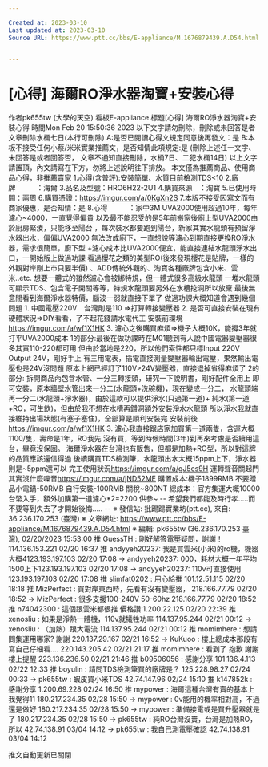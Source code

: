 ```yaml
---

Created at: 2023-03-10
Last updated at: 2023-03-10
Source URL: https://www.ptt.cc/bbs/E-appliance/M.1676879439.A.D54.html


---
```


# [心得] 海爾RO淨水器淘寶+安裝心得


作者pk655tw (大學的天空)
看板E-appliance
標題\[心得\] 海爾RO淨水器淘寶+安裝心得
時間Mon Feb 20 15:50:36 2023
以下文字請勿刪除，刪除或未回答是者文章刪除水桶七日(本行可刪除) A:是否已閱讀心得文規定同意後再發文：是 B:本板不接受任何小蔡/米米實業推薦文，是否知情此項規定:是 (刪除上述任一文字、未回答是或者回答否， 文章不通知直接刪除，水桶7日、二犯水桶14日) 以上文字請置頂，內文請寫在下方，勿將上述說明往下排放。 本文僅為推薦商品、使用商品心得，非推薦賣家 1.心得(含普評):安裝簡單、水質目前檢測TDS<10 2.廠牌　　　：海爾 3.品名及型號：HRO6H22-2U1 4.購買來源　：淘寶 5.已使用時間：兩周 6.購買憑證：<https://imgur.com/a/0KgXn2S> 7.本版不接受因寫文而有商家優惠，是否知情：是 8.心得　　　：家中3M UVA2000使用超過10年，每年濾心~4000，一直覺得偏貴 以及最不能忍受的是5年前搬家後廚上型UVA2000由於廚房緊湊，只能移至陽台 ，每次裝水都要跑到陽台，新家其實水龍頭有預留淨水器出水，偏偏UVA2000 無法改成廚下，一直想說等濾心到期直接更換RO淨水器，需求很簡單，廚下型 +濾心成本比UVA2000便宜，能直接連結水龍頭淨水出口，一開始版上做過功課 看過櫻花之類的美型RO(後來發現櫻花是貼牌，一樣的外觀對岸剛上市只要半價) 、ADD傳統外觀的、淘寶各種廠牌包含小米、雲米..etc. 想要一體式的雖然濾心會被綁特規，但一體式很多高級水龍頭 一堆水龍頭可顯示TDS、包含電子開關等等，特規水龍頭要另外在水槽挖洞所以放棄 最後無意間看到海爾淨水器特價，腦波一弱就直接下單了 做過功課大概知道會遇到幾個問題 1. 中國電壓220V　台灣則是110 =>打算轉接變壓器 2. 是否可直接安裝在現有硬體狀況=>DIY看看，了不起花錢請水電代工 安裝前環境<https://imgur.com/a/wf1X1HK> 3. 濾心之後購買麻煩=>機子大概10K，能撐3年就打平UVA2000成本 1的部分:最後在做功課時在M01聽到有人說中國電器變壓器很多其實110-220都可用 但由於當地是220，所以他們索性都只標Input 220V Output 24V，剛好手上 有三用電表，插電直接測量變壓器輸出電壓，果然輸出電壓也是24V沒問題 原本上網已經訂了110V>24V變壓器，直接退掉省得麻煩了 2的部分: 拆開商品內包含水管、一分三轉接頭，研究一下說明書，剛好配件全用上 即可安裝，原本牆壁水管出來一分二(水龍頭+洗碗機)，現在變成一分二， 水龍頭端再一分二(水龍頭+淨水器)，由於這款可以提供淨水(只過第一道)+ 純水(第一道+RO，可生飲)，但由於我不想在水槽再鑽洞額外安裝淨水水龍頭 所以淨水我就直接維持出場狀態(有塞子塞住)，全部算是順利安裝完 安裝前後 <https://imgur.com/a/wf1X1HK> 3. 濾心我直接跟店家加買第一道兩隻，含運大概1100/隻，壽命是1年，RO我先 沒有買，等到時候時間(3年)到再來考慮是否續用這台，畢竟沒保固。 海爾淨水器在台灣也有販售，但都是加熱+RO型，所以對這牌的品質應該還信得過 後續購買TDS檢測筆，水龍頭出水大概15ppm上下，淨水器則是~5ppm還可以 完工使用狀況<https://imgur.com/a/gJ5es9H> 運轉聲音關起門其實沒什麼噪音<https://imgur.com/a/jND52ME> 購置成本:機子1899RMB 不要贈品小電鍋-50RMB 自行安裝-100RMB 關稅~800NT 總成本：官方集運大概10000台幣入手，額外加購第一道濾心\*2=2200 供參~ -- 希望我們都能及時行孝.....而不要等到失去了才開始後悔..... -- ※ 發信站: 批踢踢實業坊(ptt.cc), 來自: 36.236.170.253 (臺灣) ※ 文章網址: <https://www.ptt.cc/bbs/E-appliance/M.1676879439.A.D54.html> ※ 編輯: pk655tw (36.236.170.253 臺灣), 02/20/2023 15:53:00
推 GuessTH : 剛好解答電壓疑問，謝謝！114.136.153.221 02/20 16:37
推 andyyeh20237: 我是買雲米(小米)的ro機，機器大概4123.193.197.103 02/20 17:08
→ andyyeh20237: 000，耗材大概一年平均1500上下123.193.197.103 02/20 17:08
→ andyyeh20237: 110v可直接使用123.193.197.103 02/20 17:08
推 slimfat0202 : 用心給推 101.12.51.115 02/20 18:18
推 MizPerfect : 買對岸東西時，先看有沒有變壓器， 218.166.77.79 02/20 18:52
→ MizPerfect : 很多支援100-240V 50-60hz 218.166.77.79 02/20 18:52
推 n74042300 : 這個跟雲米都很推 價格讚 1.200.22.125 02/20 22:39
推 xenosliu : 如果是淨熱一體機，110v就犧牲功率 114.137.95.244 02/21 00:12
→ xenosliu : （加熱）跟大電流 114.137.95.244 02/21 00:12
推 momimhere : 想請問集運用哪家? 謝謝 220.137.29.167 02/21 16:52
→ KuKuoo : 樓上總成本那段有寫自己仔細看…. 220.143.205.42 02/21 21:17
推 momimhere : 看到了 抱歉 謝謝樓上提醒 223.136.236.50 02/21 21:46
推 b09506056 : 感謝分享 101.136.4.113 02/22 12:33
推 boyulin : 請問TDS檢測筆買的廠牌是？ 125.228.98.27 02/24 00:33
→ pk655tw : 蝦皮買小米TDS 42.74.147.96 02/24 15:10
推 k147852k : 感謝分享 1.200.69.228 02/24 16:50
推 mypower : 海爾這種台灣有賣的基本上我覺得11 180.217.234.35 02/28 15:50
→ mypower : 0v能用的機率相對高，不過還是做好 180.217.234.35 02/28 15:50
→ mypower : 準備接電或是買升壓器就是了 180.217.234.35 02/28 15:50
→ pk655tw : 純RO台灣沒賣，台灣是加熱RO，所以 42.74.138.91 03/04 14:12
→ pk655tw : 我自己測電壓確認 42.74.138.91 03/04 14:12

推文自動更新已關閉

